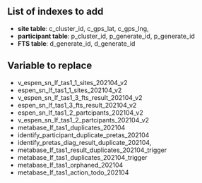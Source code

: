 ## List of indexes to add

- **site table**: c_cluster_id, c_gps_lat, c_gps_lng,
- **participant table**: p_cluster_id, p_generate_id, p_generate_id
- **FTS table**: d_generate_id, d_generate_id

## Variable to replace

- v_espen_sn_lf_tas1_1_sites_202104_v2
- espen_sn_lf_tas1_1_sites_202104_v2
- v_espen_sn_lf_tas1_3_fts_result_202104_v2
- espen_sn_lf_tas1_3_fts_result_202104_v2
- espen_sn_lf_tas1_2_partcipants_202104_v2
- v_espen_sn_lf_tas1_2_partcipants_202104_v2
- metabase_lf_tas1_duplicates_202104
- identify_participant_duplicate_pretas_202104
- identify_pretas_diag_result_duplicate_202104,
- metabase_lf_tas1_result_duplicates_202104_trigger
- metabase_lf_tas1_duplicates_202104_trigger
- metabase_lf_tas1_orphaned_202104
- metabase_lf_tas1_action_todo_202104
